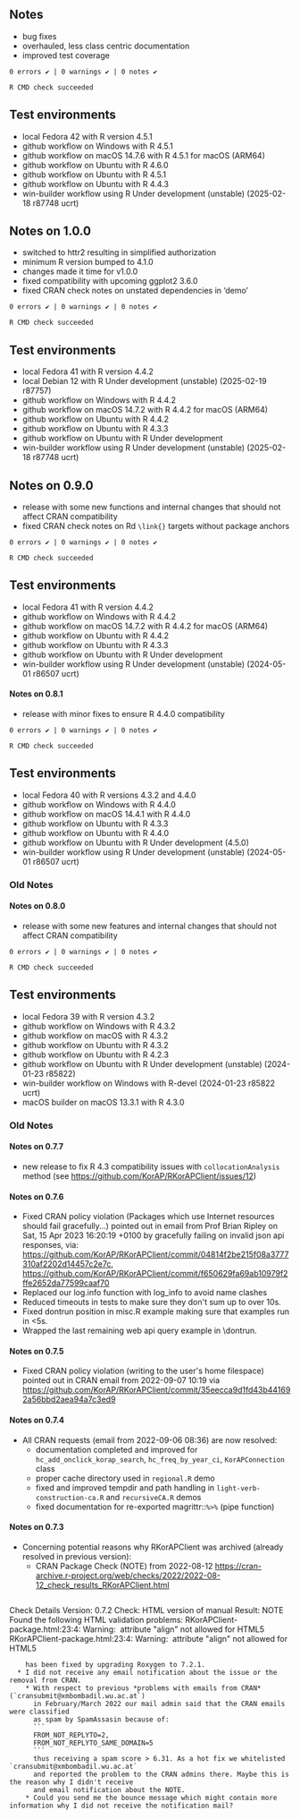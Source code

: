 ## Notes

* bug fixes
* overhauled, less class centric documentation
* improved test coverage

```
0 errors ✔ | 0 warnings ✔ | 0 notes ✔

R CMD check succeeded
```

## Test environments

* local Fedora 42 with R version 4.5.1
* github workflow on Windows with R 4.5.1
* github workflow on macOS 14.7.6 with R 4.5.1 for macOS (ARM64)
* github workflow on Ubuntu with R 4.6.0
* github workflow on Ubuntu with R 4.5.1
* github workflow on Ubuntu with R 4.4.3
* win-builder workflow using R Under development (unstable) (2025-02-18 r87748 ucrt)

## Notes on 1.0.0

* switched to httr2 resulting in simplified authorization
* minimum R version bumped to 4.1.0
* changes made it time for v1.0.0
* fixed compatibility with upcoming ggplot2 3.6.0
* fixed CRAN check notes on unstated dependencies in ‘demo’

```
0 errors ✔ | 0 warnings ✔ | 0 notes ✔

R CMD check succeeded
```

## Test environments

* local Fedora 41 with R version 4.4.2
* local Debian 12 with R Under development (unstable) (2025-02-19 r87757)
* github workflow on Windows with R 4.4.2
* github workflow on macOS 14.7.2 with R 4.4.2 for macOS (ARM64)
* github workflow on Ubuntu with R 4.4.2
* github workflow on Ubuntu with R 4.3.3
* github workflow on Ubuntu with R Under development
* win-builder workflow using R Under development (unstable) (2025-02-18 r87748 ucrt)

## Notes on 0.9.0

* release with some new functions and internal changes that should not affect CRAN
  compatibility
* fixed CRAN check notes on Rd `\link{}` targets without package anchors

```
0 errors ✔ | 0 warnings ✔ | 0 notes ✔

R CMD check succeeded
```

## Test environments

* local Fedora 41 with R version 4.4.2
* github workflow on Windows with R 4.4.2
* github workflow on macOS 14.7.2 with R 4.4.2 for macOS (ARM64)
* github workflow on Ubuntu with R 4.4.2
* github workflow on Ubuntu with R 4.3.3
* github workflow on Ubuntu with R Under development
* win-builder workflow using R Under development (unstable) (2024-05-01 r86507 ucrt)

#### Notes on 0.8.1

* release with minor fixes to ensure R 4.4.0 compatibility

```
0 errors ✔ | 0 warnings ✔ | 0 notes ✔

R CMD check succeeded
```

## Test environments

* local Fedora 40 with R versions 4.3.2 and 4.4.0
* github workflow on Windows with R 4.4.0
* github workflow on macOS 14.4.1 with R 4.4.0
* github workflow on Ubuntu with R 4.3.3
* github workflow on Ubuntu with R 4.4.0
* github workflow on Ubuntu with R Under development (4.5.0)
* win-builder workflow using R Under development (unstable) (2024-05-01 r86507 ucrt)

### Old Notes

#### Notes on 0.8.0

* release with some new features and internal changes that should not affect CRAN
  compatibility

```
0 errors ✔ | 0 warnings ✔ | 0 notes ✔

R CMD check succeeded
```

## Test environments

* local Fedora 39 with R version 4.3.2
* github workflow on Windows with R 4.3.2
* github workflow on macOS with R 4.3.2
* github workflow on Ubuntu with R 4.3.2
* github workflow on Ubuntu with R 4.2.3
* github workflow on Ubuntu with R Under development (unstable) (2024-01-23 r85822)
* win-builder workflow on Windows with R-devel (2024-01-23 r85822 ucrt)
* macOS builder on macOS 13.3.1 with R 4.3.0


### Old Notes

#### Notes on 0.7.7

* new release to fix R 4.3 compatibility issues with `collocationAnalysis` method 
  (see <https://github.com/KorAP/RKorAPClient/issues/12>)


#### Notes on 0.7.6

* Fixed CRAN policy violation (Packages which use Internet resources should fail gracefully...)
  pointed out in email from Prof Brian Ripley on Sat, 15 Apr 2023 16:20:19 +0100
  by gracefully failing on invalid json api responses, via:
  <https://github.com/KorAP/RKorAPClient/commit/04814f2be215f08a3777310af2202d14457c2e7c>,
  <https://github.com/KorAP/RKorAPClient/commit/f650629fa69ab10979f2ffe2652da77599caaf70>
* Replaced our log.info function with log_info to avoid name clashes
* Reduced timeouts in tests to make sure they don't sum up to over 10s.
* Fixed dontrun position in misc.R example making sure that examples run in <5s.
* Wrapped the last remaining web api query example in \dontrun.


#### Notes on 0.7.5

* Fixed CRAN policy violation (writing to the user's home filespace) pointed out
  in CRAN email from 2022-09-07 10:19 via
  <https://github.com/KorAP/RKorAPClient/commit/35eecca9d1fd43b441692a56bbd2aea94a7c3ed9>

#### Notes on 0.7.4

* All CRAN requests (email from 2022-09-06 08:36) are now resolved:
  * documentation completed and improved for `hc_add_onclick_korap_search`, `hc_freq_by_year_ci`, `KorAPConnection` class
  * proper cache directory used in `regional.R` demo
  * fixed and improved tempdir and path handling in `light-verb-construction-ca.R` and `recursiveCA.R` demos
  * fixed documentation for re-exported magrittr::`%>%` (pipe function)

#### Notes on 0.7.3

* Concerning potential reasons why RKorAPClient was archived (already resolved in previous version):
  * CRAN Package Check (NOTE) from 2022-08-12         <https://cran-archive.r-project.org/web/checks/2022/2022-08-12_check_results_RKorAPClient.html>
  ```
Check Details
Version: 0.7.2
Check: HTML version of manual
Result: NOTE
    Found the following HTML validation problems:
    RKorAPClient-package.html:23:4: Warning: <img> attribute "align" not allowed for HTML5
    RKorAPClient-package.html:23:4: Warning: <img> attribute "align" not allowed for HTML5
```
    has been fixed by upgrading Roxygen to 7.2.1.
  * I did not receive any email notification about the issue or the removal from CRAN.
    * With respect to previous *problems with emails from CRAN* (`cransubmit@xmbombadil.wu.ac.at`)
      in February/March 2022 our mail admin said that the CRAN emails were classified
      as spam by SpamAssasin because of:
      ```
      FROM_NOT_REPLYTO=2,
      FROM_NOT_REPLYTO_SAME_DOMAIN=5
      ```
      thus receiving a spam score > 6.31. As a hot fix we whitelisted `cransubmit@xmbombadil.wu.ac.at`
      and reported the problem to the CRAN admins there. Maybe this is the reason why I didn't receive
      and email notification about the NOTE.
    * Could you send me the bounce message which might contain more information why I did not receive the notification mail?

